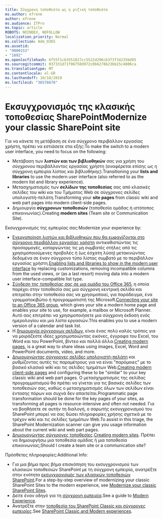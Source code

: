 ```yaml
---
title: Σύγχρονη τοποθεσία ως η ριζική τοποθεσία
ms.author: efrene
author: efrene
ms.audience: ITPro
ms.topic: article
ROBOTS: NOINDEX, NOFOLLOW
localization_priority: Normal
ms.collection: Adm_O365
ms.assetid:
- "9000153"
- "1692"
ms.openlocfilehash: 6f55f1c63551027cc5522d296cb3f3f342356d95
ms.sourcegitcommit: 037331d71f06750d972c0b6278b23bb15c4806ca
ms.translationtype: MT
ms.contentlocale: el-GR
ms.lasthandoff: 10/18/2019
ms.locfileid: "36576678"
---
```

# <a name="modernize-your-classic-sharepoint-site"></a><span data-ttu-id="83ae2-102">Εκσυγχρονισμός της κλασικής τοποθεσίας SharePoint</span><span class="sxs-lookup"><span data-stu-id="83ae2-102">Modernize your classic SharePoint site</span></span>

<span data-ttu-id="83ae2-103">Για να κάνετε τη μετάβαση σε ένα σύγχρονο περιβάλλον εργασίας χρήστη, πρέπει να εστιάσετε στα εξής:</span><span class="sxs-lookup"><span data-stu-id="83ae2-103">To make the switch to a modern user interface, you need to focus on the following:</span></span>

- <span data-ttu-id="83ae2-104">Μετάβαση των **λιστών και των βιβλιοθηκών** σας για χρήση του σύγχρονου περιβάλλοντος εργασίας χρήστη (αναφέρεται επίσης ως η σύγχρονη εμπειρία λίστας και βιβλιοθήκης).</span><span class="sxs-lookup"><span data-stu-id="83ae2-104">Transitioning your **lists and libraries** to use the modern user interface (also referred to as the modern list and library experience).</span></span>
- <span data-ttu-id="83ae2-105">Μετασχηματισμός των **σελίδων της τοποθεσίας** σας από κλασικές σελίδες του wiki και του Τμήματος Web σε σύγχρονες σελίδες υπολογιστή-πελάτη.</span><span class="sxs-lookup"><span data-stu-id="83ae2-105">Transforming your **site pages** from classic wiki and web part pages into modern client-side pages.</span></span>
- <span data-ttu-id="83ae2-106">Δημιουργία **σύγχρονων τοποθεσιών** (τοποθεσία ομάδας ή ιστότοπος επικοινωνίας).</span><span class="sxs-lookup"><span data-stu-id="83ae2-106">Creating **modern sites** (Team site or Communication Site).</span></span>

<span data-ttu-id="83ae2-107">Εκσυγχρονισμός της εμπειρίας σας:</span><span class="sxs-lookup"><span data-stu-id="83ae2-107">Modernize your experience by:</span></span>
- <span data-ttu-id="83ae2-108">[Ενεργοποίηση λιστών και βιβλιοθηκών που θα εμφανίζονται στο σύγχρονο περιβάλλον εργασίας χρήστη](https://docs.microsoft.com/sharepoint/dev/transform/modernize-userinterface-lists-and-libraries) αντικαθιστώντας τις προσαρμογές, καταργώντας τις μη συμβατές στήλες από τις χρησιμοποιούμενες προβολές ή (ως έσχατη λύση) μετακινώντας δεδομένα σε έναν σύγχρονο τύπο λίστας συμβατό με το περιβάλλον εργασίας χρήστη.</span><span class="sxs-lookup"><span data-stu-id="83ae2-108">[Enabling lists and libraries to show in the modern user interface](https://docs.microsoft.com/sharepoint/dev/transform/modernize-userinterface-lists-and-libraries) by replacing customizations, removing incompatible columns from the used views, or (as a last resort) moving data into a modern user interface-compatible list type.</span></span>
- <span data-ttu-id="83ae2-109">[Σύνδεση της τοποθεσίας σας σε μια ομάδα του Office 365](https://docs.microsoft.com/sharepoint/dev/transform/modernize-connect-to-office365-group), η οποία παρέχει στην τοποθεσία σας μια σύγχρονη κεντρική σελίδα και επιτρέπει στην τοποθεσία σας να χρησιμοποιεί, για παράδειγμα, ένα γραμματοκιβώτιο ή προγραμματιστή της Microsoft.</span><span class="sxs-lookup"><span data-stu-id="83ae2-109">[Connecting your site to an Office 365 group](https://docs.microsoft.com/sharepoint/dev/transform/modernize-connect-to-office365-group), which gives your site a modern home page and enables your site to use, for example, a mailbox or Microsoft Planner.</span></span> <span data-ttu-id="83ae2-110">Αυτό σας επιτρέπει να χρησιμοποιήσετε μια σύγχρονη έκδοση ενός ημερολογίου και μια λίστα εργασιών.</span><span class="sxs-lookup"><span data-stu-id="83ae2-110">This enables you to use a modern version of a calendar and task list.</span></span>
- <span data-ttu-id="83ae2-111">Η [δημιουργία σύγχρονων σελίδων](https://support.office.com/article/create-and-use-modern-pages-on-a-sharepoint-site-b3d46deb-27a6-4b1e-87b8-df851e503dec), είναι ένας πολύ καλός τρόπος για να μοιράζεστε ιδέες χρησιμοποιώντας εικόνες, έγγραφα του Excel, του Word και του PowerPoint, βίντεο και πολλά άλλα.</span><span class="sxs-lookup"><span data-stu-id="83ae2-111">[Creating modern pages](https://support.office.com/article/create-and-use-modern-pages-on-a-sharepoint-site-b3d46deb-27a6-4b1e-87b8-df851e503dec), is a great way to share ideas using images, Excel, Word and PowerPoint documents, video, and more.</span></span>
- <span data-ttu-id="83ae2-112">[Δημιουργώντας σύγχρονες σελίδες υπολογιστή-πελάτη](https://docs.microsoft.com/sharepoint/dev/transform/modernize-userinterface-site-pages) και ρυθμίζοντας αυτές τις παραμέτρους για να είναι "παρόμοιες" με το βασικό κλασικό wiki και τις σελίδες τμημάτων Web.</span><span class="sxs-lookup"><span data-stu-id="83ae2-112">[Creating modern client-side pages](https://docs.microsoft.com/sharepoint/dev/transform/modernize-userinterface-site-pages) and configuring these to be "similar" to your key classic wiki and web part pages.</span></span> <span data-ttu-id="83ae2-113">Ο μετασχηματισμός της σελίδας προγραμματισμού θα πρέπει να γίνεται για τις βασικές σελίδες των τοποθεσιών σας, καθώς ο μετασχηματισμός όλων των σελίδων είναι έντασης πόρων και συχνά δεν απαιτείται.</span><span class="sxs-lookup"><span data-stu-id="83ae2-113">Programmatic page transformation should be done for the key pages of your sites, as transforming all pages is resource-intensive and often not needed.</span></span> <span data-ttu-id="83ae2-114">Για να βοηθήσετε σε αυτήν τη διαλογή, ο σαρωτής εκσυγχρονισμού του SharePoint μπορεί να σας δώσει πληροφορίες χρήσης σχετικά με το τρέχον wiki και τις σελίδες τμημάτων Web.</span><span class="sxs-lookup"><span data-stu-id="83ae2-114">To assist in this triage, the SharePoint Modernization scanner can give you usage information about the current wiki and web part pages.</span></span>
- <span data-ttu-id="83ae2-115">[Δημιουργώντας σύγχρονες τοποθεσίες](https://support.office.com/article/create-a-team-site-in-sharepoint-ef10c1e7-15f3-42a3-98aa-b5972711777d).</span><span class="sxs-lookup"><span data-stu-id="83ae2-115">[Creating modern sites](https://support.office.com/article/create-a-team-site-in-sharepoint-ef10c1e7-15f3-42a3-98aa-b5972711777d).</span></span> <span data-ttu-id="83ae2-116">Πρέπει να δημιουργήσω μια τοποθεσία ομάδας ή μια τοποθεσία επικοινωνίας;</span><span class="sxs-lookup"><span data-stu-id="83ae2-116">Should I create a team site or a communication site?</span></span>

<span data-ttu-id="83ae2-117">Πρόσθετες πληροφορίες:</span><span class="sxs-lookup"><span data-stu-id="83ae2-117">Additional Info:</span></span> 
- <span data-ttu-id="83ae2-118">Για μια βήμα προς βήμα επισκόπηση του εκσυγχρονισμού των κλασικών τοποθεσιών SharePoint με τη σύγχρονη εμπειρία, ανατρέξτε στην ενότητα [εκσυγχρονισμός των κλασικών τοποθεσιών SharePoint](https://docs.microsoft.com/sharepoint/dev/transform/modernize-classic-sites).</span><span class="sxs-lookup"><span data-stu-id="83ae2-118">For a step-by-step overview of modernizing your classic SharePoint Sites to the modern experience, see [Modernize your classic SharePoint Sites](https://docs.microsoft.com/sharepoint/dev/transform/modernize-classic-sites).</span></span>
- <span data-ttu-id="83ae2-119">Δείτε έναν οδηγό για τη [σύγχρονη εμπειρία](https://docs.microsoft.com/sharepoint/guide-to-sharepoint-modern-experience).</span><span class="sxs-lookup"><span data-stu-id="83ae2-119">See a guide to [Modern Experience](https://docs.microsoft.com/sharepoint/guide-to-sharepoint-modern-experience).</span></span>
- <span data-ttu-id="83ae2-120">Ανατρέξτε στην [τοποθεσία του SharePoint Classic και σύγχρονες εμπειρίες](https://support.office.com/article/sharepoint-classic-and-modern-experiences-5725c103-505d-4a6e-9350-300d3ec7d73f).</span><span class="sxs-lookup"><span data-stu-id="83ae2-120">See [SharePoint Classic and Modern experiences](https://support.office.com/article/sharepoint-classic-and-modern-experiences-5725c103-505d-4a6e-9350-300d3ec7d73f).</span></span> 




